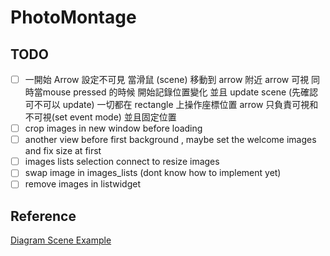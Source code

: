 # PhotoMontage
## TODO
- [ ] 一開始 Arrow 設定不可見 當滑鼠 (scene) 移動到 arrow 附近
arrow 可視 同時當mouse pressed 的時候 開始記錄位置變化 並且 update scene (先確認可不可以 update)
一切都在 rectangle 上操作座標位置 arrow 只負責可視和不可視(set event mode) 並且固定位置
- [ ] crop images in new window before loading 
- [ ] another view before first background , maybe set the welcome images and fix size at first
- [ ] images lists selection connect to resize images
- [ ] swap image in images_lists (dont know how to implement yet)
- [ ] remove images in listwidget

## Reference
[Diagram Scene Example](https://doc.qt.io/qt-5/qtwidgets-graphicsview-diagramscene-example.html)

